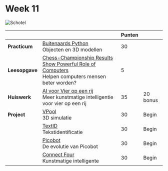 # Week 11

![Schotel](/images/saucer.png)

|                |                                                                                                                                     | Punten |          |
|----------------|-------------------------------------------------------------------------------------------------------------------------------------|--------|----------|
| **Practicum**  | [Buitenaards Python](/problems/buitenaards_python/index)<br>Objecten en 3D modellen                                                       | 30     |          |
| **Leesopgave** | [Chess-Championship Results Show Powerful Role of Computers](/readings/chess_championship)<br>Helpen computers mensen beter worden? | 5      |          |
| **Huiswerk**   | [AI voor Vier op een rij](/problems/vier_op_een_rij_ai/index)<br>Meer kunstmatige intelligentie voor vier op een rij                   | 35     | 20 bonus |
| **Project**    | [VPool](vpython-start)<br>3D simulatie                                                                                              | 30     | Begin    |
|                | [TextID](textid-start)<br>Tekstidentificatie                                                                                        | 30     | Begin    |
|                | [Picobot](picobot-start)<br>De evolutie van Picobot                                                                                 | 30     | Begin    |
|                | [Connect Four](connectfour-start)<br>Kunstmatige intelligente                                                                       | 30     | Begin    |
